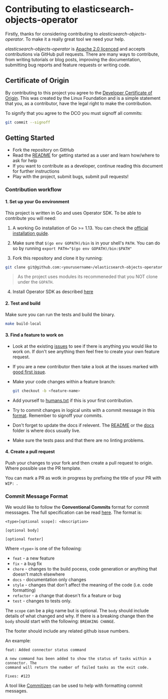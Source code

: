 # Contributing to elasticsearch-objects-operator

Firstly, thanks for considering contributing to *elasticsearch-objects-operator*. To make it a really
great tool we need your help.

*elasticsearch-objects-operator* is [Apache 2.0 licenced](LICENSE) and accepts contributions via GitHub
pull requests. There are many ways to contribute, from writing tutorials or blog posts,
improving the documentation, submitting bug reports and feature requests or writing code.


## Certificate of Origin

By contributing to this project you agree to the [Developer Certificate of
Origin](https://developercertificate.org/). This was created by the Linux
Foundation and is a simple statement that you, as a contributor, have the legal
right to make the contribution.

To signify that you agree to the DCO you must signoff all commits:

```bash
git commit --signoff
```

## Getting Started

- Fork the repository on GitHub
- Read the [README](README.md) for getting started as a user and learn how/where to ask for help
- If you want to contribute as a developer, continue reading this document for further instructions
- Play with the project, submit bugs, submit pull requests!

### Contribution workflow

#### 1. Set up your Go environment

This project is written in Go and uses Operator SDK. To be able to contribute you will need:

1. A working Go installation of Go >= 1.13. You can check the
[official installation guide](https://golang.org/doc/install).

2. Make sure that `$(go env GOPATH)/bin` is in your shell's `PATH`. You can do so by
   running `export PATH="$(go env GOPATH)/bin:$PATH"`

3. Fork this repository and clone it by running:

```bash
git clone git@github.com:<yourusername>/elasticsearch-objects-operator.git
```

> As the project uses modules its recommeneded that you NOT clone under the `GOPATH`.

4. Install Operator SDK as described [here](https://github.com/operator-framework/operator-sdk)

#### 2. Test and build

Make sure you can run the tests and build the binary.

```bash
make build-local
```

#### 3. Find a feature to work on

- Look at the existing [issues](https://github.com/90poe/elasticsearch-objects-operator/issues) to see if there is anything
you would like to work on. If don't see anything then feel free to create your own feature request.

- If you are a new contributor then take a look at the issues marked
with [good first issue](https://github.com/90poe/elasticsearch-objects-operator/labels/good%20first%20issue).

- Make your code changes within a feature branch:

    ```bash
    git checkout -b <feature-name>
    ```

- Add yourself to [humans.txt](humans.txt) if this is your first contribution.

- Try to commit changes in logical units with a commit message in this [format](#format-of-the-commit-message). Remember
to signoff your commits.

- Don't forget to update the docs if relevent. The [README](README.md) or the [docs](docs/) folder is where docs usually live.

- Make sure the tests pass and that there are no linting problems.

#### 4. Create a pull request

Push your changes to your fork and then create a pull request to origin. Where possible use the PR template.

You can mark a PR as wotk in progress by prefixing the title of your PR with `WIP: `.


### Commit Message Format

We would like to follow the **Conventional Commits** format for commit messsages. The full specification can be
read [here](https://www.conventionalcommits.org/en/v1.0.0-beta.3/). The format is:

```
<type>[optional scope]: <description>

[optional body]

[optional footer]
```

Where `<type>` is one of the following:
* `feat` - a new feature
* `fix` - a bug fix
* `chore` - changes to the build pocess, code generation or anything that doesn't match elsewhere
* `docs` - documentation only changes
* `style` - changes that don't affect the meaning of the code (i.e. code formatting)
* `refactor` - a change that doesn't fix a feature or bug
* `test` - changes to tests only.

The `scope` can be a pkg name but is optional.
The `body` should include details of what changed and why. If there is a breaking change then the `body` should start with the
following: `BREAKING CHANGE`.

The footer should include any related github issue numbers.

An example:

```text
feat: Added connector status command

A new command has been added to show the status of tasks within a connector. The
command will return the number of failed tasks as the exit code.

Fixes: #123
```

A tool like [Commitizen](https://github.com/commitizen/cz-cli) can be used to help with formatting commit messages.
